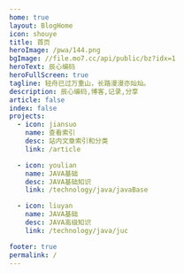 ```yaml
---
home: true
layout: BlogHome
icon: shouye
title: 首页
heroImage: /pwa/144.png
bgImage: //file.mo7.cc/api/public/bz?idx=1
heroText: 辰心编码
heroFullScreen: true
tagline: 轻舟已过万重山，长路漫漫亦灿灿。
description: 辰心编码,博客,记录,分享
article: false
index: false
projects:
  - icon: jiansuo
    name: 查看索引
    desc: 站内文章索引和分类
    link: /article

  - icon: youlian
    name: JAVA基础
    desc: JAVA基础知识
    link: /technology/java/javaBase

  - icon: liuyan
    name: JAVA基础
    desc: JAVA高级知识
    link: /technology/java/juc

footer: true
permalink: /
---
```

